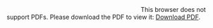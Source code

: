 <object data="https://github.com/charanjit-singh/Analysis-of-algorithms/raw/master/Linear%20Search/Report.pdf" type="application/pdf" width="700px" height="700px">
    <embed src="https://github.com/charanjit-singh/Analysis-of-algorithms/raw/master/Linear%20Search/Report.pdf">
        This browser does not support PDFs. Please download the PDF to view it: <a href="https://github.com/charanjit-singh/Analysis-of-algorithms/raw/master/Linear%20Search/Report.pdf">Download PDF</a>.</p>
    </embed>
</object>
